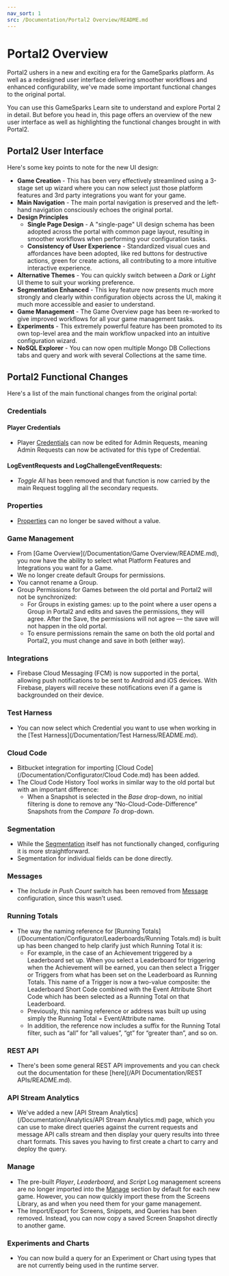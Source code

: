 ```yaml
---
nav_sort: 1
src: /Documentation/Portal2 Overview/README.md
---
```


# Portal2 Overview

Portal2 ushers in a new and exciting era for the GameSparks platform. As well as a redesigned user interface delivering smoother workflows and enhanced configurability, we've made some important functional changes to the original portal.

You can use this GameSparks Learn site to understand and explore Portal 2 in detail. But before you head in, this page offers an overview of the new user interface as well as highlighting the functional changes brought in with Portal2.

## Portal2 User Interface

Here's some key points to note for the new UI design:

* **Game Creation** - This has been very effectively streamlined using a 3-stage set up wizard where you can now select just those platform features and 3rd party integrations you want for your game.
* **Main Navigation** - The main portal navigation is preserved and the left-hand navigation consciously echoes the original portal.
* **Design Principles**
  * **Single Page Design** - A "single-page" UI design schema has been adopted across the portal with common page layout, resulting in smoother workflows when performing your configuration tasks.
  * **Consistency of User Experience** - Standardized visual cues and affordances have been adopted, like red buttons for destructive actions, green for create actions, all contributing to a more intuitive interactive experience.
* **Alternative Themes** - You can quickly switch between a *Dark* or *Light* UI theme to suit your working preference.
* **Segmentation Enhanced** - This key feature now presents much more strongly and clearly within configuration objects across the UI, making it much more accessible and easier to understand.
* **Game Management** - The Game Overview page has been re-worked to give improved workflows for all your game management tasks.
* **Experiments** - This extremely powerful feature has been promoted to its own top-level area and the main workflow unpacked into an intuitive configuration wizard.
* **NoSQL Explorer** - You can now open multiple Mongo DB Collections tabs and query and work with several Collections at the same time.


## Portal2 Functional Changes

Here's a list of the main functional changes from the original portal:

### Credentials

#### Player Credentials
* Player [Credentials](/Documentation/Configurator/Credentials.md) can now be edited for Admin Requests, meaning Admin Requests can now be activated for this type of Credential.

#### LogEventRequests and LogChallengeEventRequests:
* *Toggle All* has been removed and that function is now carried by the main Request toggling all the secondary requests.

### Properties
* [Properties](/Documentation/Configurator/Properties.md) can no longer be saved without a value.

### Game Management
* From [Game Overview](/Documentation/Game Overview/README.md), you now have the ability to select what Platform Features and Integrations you want for a Game.
* We no longer create default Groups for permissions.
* You cannot rename a Group.
* Group Permissions for Games between the old portal and Portal2 will not be synchronized:
  * For Groups in existing games: up to the point where a user opens a Group in Portal2 and edits and saves the permissions, they will agree. After the Save, the permissions will not agree — the save will not happen in the old portal.
  * To ensure permissions remain the same on both the old portal and Portal2, you must change and save in both (either way).

### Integrations

* Firebase Cloud Messaging (FCM) is now supported in the portal, allowing push notifications to be sent to Android and iOS devices. With Firebase, players will receive these notifications even if a game is backgrounded on their device.

### Test Harness
* You can now select which Credential you want to use when working in the [Test Harness](/Documentation/Test Harness/README.md).

### Cloud Code
* Bitbucket integration for importing [Cloud Code](/Documentation/Configurator/Cloud Code.md) has been added.
* The Cloud Code History Tool works in similar way to the old portal but with an important difference:
  * When a Snapshot is selected in the *Base* drop-down, no initial filtering is done to remove any “No-Cloud-Code-Difference” Snapshots from the *Compare To* drop-down.

### Segmentation
* While the [Segmentation](/Documentation/Configurator/Segments.md) itself has not functionally changed, configuring it is more straightforward.
* Segmentation for individual fields can be done directly.

### Messages
* The *Include in Push Count* switch has been removed from [Message](/Documentation/Configurator/Messages.md) configuration, since this wasn’t used.

### Running Totals
* The way the naming reference for [Running Totals](/Documentation/Configurator/Leaderboards/Running Totals.md) is built up has been changed to help clarify just which Running Total it is:
  * For example, in the case of an Achievement triggered by a Leaderboard set up. When you select a Leaderboard for triggering when the Achievement will be earned, you can then select a Trigger or Triggers from what has been set on the Leaderboard as Running Totals. This name of a Trigger is now a two-value composite: the Leaderboard Short Code combined with the Event Attribute Short Code which has been selected as a Running Total on that Leaderboard.
  * Previously, this naming reference or address was built up using simply the Running Total = Event/Attribute name.
  * In addition, the reference now includes a suffix for the Running Total filter, such as “all” for “all values”, “gt” for “greater than”, and so on.

### REST API
* There's been some general REST API improvements and you can check out the documentation for these [here](/API Documentation/REST APIs/README.md).

### API Stream Analytics
* We've added a new [API Stream Analytics](/Documentation/Analytics/API Stream Analytics.md) page, which you can use to make direct queries against the current requests and message API calls stream and then display your query results into three chart formats. This saves you having to first create a chart to carry and deploy the query.

### Manage
* The pre-built *Player*, *Leaderboard*, and *Script* Log management screens are no longer imported into the [Manage](/Documentation/Manage/README.md) section by default for each new game. However, you can now quickly import these from the Screens Library, as and when you need them for your game management.
* The Import/Export for Screens, Snippets, and Queries has been removed. Instead, you can now copy a saved Screen Snapshot directly to another game.

### Experiments and Charts
* You can now build a query for an Experiment or Chart using types that are not currently being used in the runtime server.

